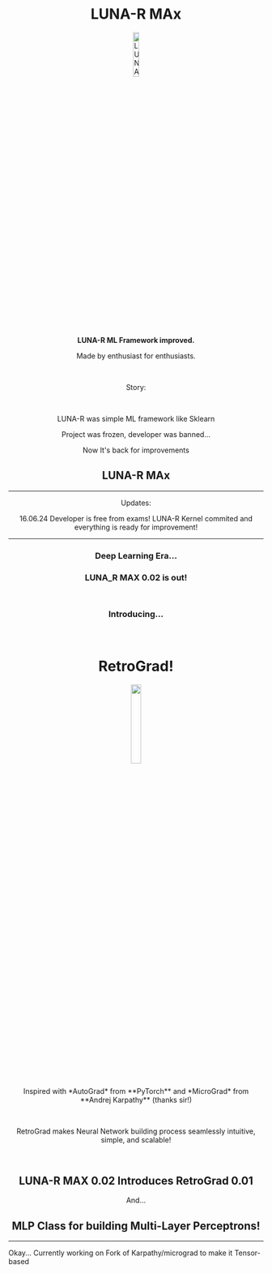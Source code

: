 <h1  align="center"  id="title">LUNA-R MAx</h1>

  

  

<a  href="https://lunarml.tilda.ws/"><p  align="center"><img  src="https://i.ibb.co/tQ9JDTs/Removal-633.png"  alt="LUNA-R MAX"  width=15%></p></a>

  

  

**<p id="description"  align='center'>LUNA-R ML Framework improved.</p>**

  

  

<p  id="description"  align='center'>Made by enthusiast for enthusiasts.</p><br>

  

<p  align='center'>Story:</p><br>

  

<p  align='center'>LUNA-R was simple ML framework like Sklearn</p>

  

<p  align='center'>Project was frozen, developer was banned...</p>

  

<p  align='center'>Now It's back for improvements</p>

  

<p  id="description"  align='center'><h2  align='center'>LUNA-R MAx</h2></p>

  

  

___

  

  

<p  align='center'>Updates:</p>

  

  

<p  align='center'> 16.06.24 Developer is free from exams! LUNA-R Kernel commited and everything is ready for improvement!</p>

  

  

___

  

  

<h3  align="center">Deep Learning Era...<h3>

  

  

<p  align="center">LUNA_R MAX 0.02 is out!</p><br>

  

<p  align="center">Introducing...</p><br>

  

  

<h1  align="center">RetroGrad!</h1>

<p  align="center"><img  src="https://i.ibb.co/zStvD6d/retrograd-removebg.png" width=20%></p>

  

<p  align="center">Inspired with *AutoGrad* from **PyTorch** and *MicroGrad* from **Andrej Karpathy** (thanks sir!)<p><br>

  

<p  align="center">RetroGrad makes Neural Network building process seamlessly intuitive, simple, and scalable!</p><br>

  

<h2  align="center">LUNA-R MAX 0.02 Introduces RetroGrad 0.01</h2>

  

<p  align="center">And...</p>

  

  

<h2  align="center">MLP Class for building Multi-Layer Perceptrons!</h2>


___

Okay... Currently working on Fork of Karpathy/micrograd to make it Tensor-based
